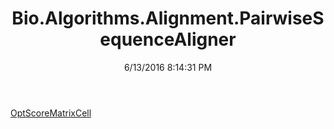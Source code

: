 ﻿---
title: Bio.Algorithms.Alignment.PairwiseSequenceAligner
date: 6/13/2016 8:14:31 PM
---

[OptScoreMatrixCell](T-Bio.Algorithms.Alignment.PairwiseSequenceAligner.OptScoreMatrixCell.html)
